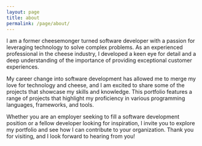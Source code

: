 ```yaml
---
layout: page
title: about
permalink: /page/about/
---
```


I am a former cheesemonger turned software developer with a passion for leveraging technology to solve complex problems. As an experienced professional in the cheese industry, I developed a keen eye for detail and a deep understanding of the importance of providing exceptional customer experiences.

My career change into software development has allowed me to merge my love for technology and cheese, and I am excited to share some of the projects that showcase my skills and knowledge. This portfolio features a range of projects that highlight my proficiency in various programming languages, frameworks, and tools.

Whether you are an employer seeking to fill a software development position or a fellow developer looking for inspiration, I invite you to explore my portfolio and see how I can contribute to your organization. Thank you for visiting, and I look forward to hearing from you!
